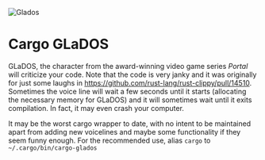 ![Glados](https://camo.githubusercontent.com/dea61397c98076fe2bb1ff0a805333f236b8d08e9028bc2b4f7b54f04d98dd96/68747470733a2f2f75706c6f61642e77696b696d656469612e6f72672f77696b6970656469612f656e2f622f62662f476c61646f732e706e67)

# Cargo GLaDOS

GLaDOS, the character from the award-winning video game series _Portal_ will criticize your code. Note that the code is very janky and it was originally for just some laughs in https://github.com/rust-lang/rust-clippy/pull/14510. Sometimes the voice line will wait a few seconds until it starts (allocating the necessary memory for GLaDOS) and it will sometimes wait until it exits compilation. In fact, it may even crash your computer.

It may be the worst cargo wrapper to date, with no intent to be maintained apart from adding new voicelines and maybe some functionality if they seem funny enough.
For the recommended use, alias `cargo` to `~/.cargo/bin/cargo-glados`

